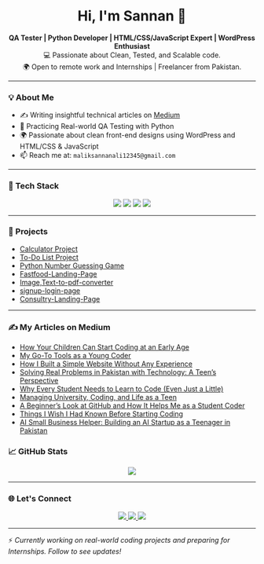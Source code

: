 <h1 align="center">Hi, I'm Sannan 👋</h1>

<p align="center">
  <strong>QA Tester | Python Developer | HTML/CSS/JavaScript Expert | WordPress Enthusiast</strong><br/>
  💻 Passionate about Clean, Tested, and Scalable code. <br/>
  🌍 Open to remote work and Internships | Freelancer from Pakistan.
</p>

---

### 💡 About Me

- ✍️ Writing insightful technical articles on [Medium](https://medium.com/@Sannan_Ali)  
- 🧪 Practicing Real-world QA Testing with Python  
- 🌍 Passionate about clean front-end designs using WordPress and HTML/CSS & JavaScript  
- 📫 Reach me at: `maliksannanali12345@gmail.com` 

---

### 🧰 Tech Stack

<p align="center">
  <img src="https://img.shields.io/badge/HTML5-orange?logo=html5&logoColor=white&style=for-the-badge" />
  <img src="https://img.shields.io/badge/CSS3-blue?logo=css3&logoColor=white&style=for-the-badge" />
  <img src="https://img.shields.io/badge/JavaScript-yellow?logo=javascript&logoColor=black&style=for-the-badge" />
  <img src="https://img.shields.io/badge/Python-blue?logo=python&logoColor=white&style=for-the-badge" />
</p>

---

### 📌 Projects
- [Calculator Project](https://github.com/sannanfusion/Projects-Sannan-Ali/tree/main/Html-Css-Javascript/calculator)
- [To-Do List Project](https://github.com/sannanfusion/Projects-Sannan-Ali/tree/main/Html-Css-Javascript/To-do-list)
- [Python Number Guessing Game](https://github.com/sannanfusion/Projects-Sannan-Ali/tree/main/python/number-guessing-game)
- [Fastfood-Landing-Page](https://github.com/sannanfusion/Projects-Sannan-Ali/tree/main/Html-Css-Javascript/Fastfood-Landing-Page)
- [Image,Text-to-pdf-converter](https://github.com/sannanfusion/Projects-Sannan-Ali/tree/main/Html-Css-Javascript/Image%2CText-to-pdf-converter)
- [signup-login-page](https://github.com/sannanfusion/Projects-Sannan-Ali/tree/main/Html-Css-Javascript/signup-login-page/login)
- [Consultry-Landing-Page](https://github.com/sannanfusion/Projects-Sannan-Ali/tree/main/Front-End-Development-Projects/Consultry-Landing-Page)
---

### ✍️ My Articles on Medium
- [How Your Children Can Start Coding at an Early Age](https://medium.com/@Sannan_Ali/how-your-children-can-start-coding-at-an-early-age-89811cc2496a)
- [My Go-To Tools as a Young Coder](https://medium.com/@Sannan_Ali/my-go-to-tools-as-a-young-coder-768f56d79be1)
- [How I Built a Simple Website Without Any Experience](https://medium.com/@Sannan_Ali/how-i-built-a-simple-website-without-any-experience-ae5d3d544bb2)
- [Solving Real Problems in Pakistan with Technology: A Teen’s Perspective](https://medium.com/@Sannan_Ali/solving-real-problems-in-pakistan-with-technology-a-teens-perspective-f5228da0d0d7)
- [Why Every Student Needs to Learn to Code (Even Just a Little)](https://medium.com/@Sannan_Ali/why-every-student-needs-to-learn-to-code-even-just-a-little-e4de3e746261)
- [Managing University, Coding, and Life as a Teen](https://medium.com/@Sannan_Ali/managing-university-coding-and-life-as-a-teen-08cceaf97b15)
- [A Beginner’s Look at GitHub and How It Helps Me as a Student Coder](https://medium.com/@Sannan_Ali/a-beginners-look-at-github-and-how-it-helps-me-as-a-student-coder-0c92c8a7887e)
- [Things I Wish I Had Known Before Starting Coding](https://medium.com/@Sannan_Ali/things-i-wish-i-had-known-before-starting-coding-ecd2676994f8)
- [AI Small Business Helper: Building an AI Startup as a Teenager in Pakistan](https://medium.com/@Sannan_Ali/ai-small-business-helper-building-an-ai-startup-as-a-teenager-in-pakistan-27ba047d5f71)
### 📈 GitHub Stats

<p align="center">
  <img src="https://github-readme-stats.vercel.app/api?username=sannanfusion&show_icons=true&theme=default" />
</p>

---

### 🌐 Let's Connect

<p align="center">
    <a href="mailto:maliksannanali12345@gmail.com">
      <img src="https://img.shields.io/badge/Email-D14836?style=for-the-badge&logo=gmail&logoColor=white" />
    </a>
    <a href="https://www.linkedin.com/in/sannan-ali-869920378/">
      <img src="https://img.shields.io/badge/LinkedIn-blue?logo=linkedin&style=for-the-badge" />
    </a>
    <a href="https://medium.com/@Sannan_Ali">
      <img src="https://img.shields.io/badge/Medium-black?logo=medium&style=for-the-badge" />
    </a>
</p>

---

⚡ *Currently working on real-world coding projects and preparing for Internships. Follow to see updates!*
